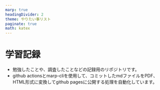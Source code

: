 ```yaml
---
marp: true
headingDivider: 2
theme: やりたい事リスト
paginate: true
math: katex
---
```


# 学習記録

- 勉強したことや、調査したことなどの記録用のリポジトリです。
- github actionsとmarp-cliを使用して、コミットしたmdファイルをPDF、HTML形式に変換してgithub pagesに公開する処理を自動化しています。
